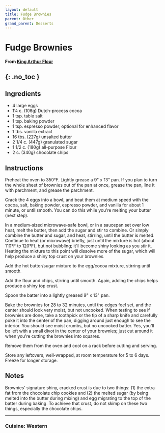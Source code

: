 ```yaml
---
layout: default
title: Fudge Brownies
parent: Other
grand_parent: Desserts
---
```


# Fudge Brownies
#### From <a href="https://www.kingarthurbaking.com/recipes/fudge-brownies-recipe" target="_blank">King Arthur Flour</a>
{: .no_toc }
---

## Ingredients

<ul>
	<li>4 large eggs</li>
    <li>1¼ c. (106g) Dutch-process cocoa</li>
    <li>1 tsp. table salt</li>
    <li>1 tsp. baking powder</li>
    <li>1 tsp. espresso powder, optional for enhanced flavor</li>
    <li>1 tbs. vanilla extract</li>
    <li>16 tbs. (227g) unsalted butter</li>
    <li>2 1/4 c. (447g) granulated sugar</li>
    <li>1 1/2 c. (180g) all-purpose Flour</li>
    <li>2 c. (340g) chocolate chips</li>
</ul>


## Instructions


Preheat the oven to 350°F. Lightly grease a 9" x 13" pan. If you plan to turn the whole sheet of brownies out of the pan at once, grease the pan, line it with parchment, and grease the parchment.

Crack the 4 eggs into a bowl, and beat them at medium speed with the cocoa, salt, baking powder, espresso powder, and vanilla for about 1 minute, or until smooth. You can do this while you're melting your butter (next step).

In a medium-sized microwave-safe bowl, or in a saucepan set over low heat, melt the butter, then add the sugar and stir to combine. Or simply combine the butter and sugar, and heat, stirring, until the butter is melted. Continue to heat (or microwave) briefly, just until the mixture is hot (about 110°F to 120°F), but not bubbling; it'll become shiny looking as you stir it. Heating the mixture to this point will dissolve more of the sugar, which will help produce a shiny top crust on your brownies.

Add the hot butter/sugar mixture to the egg/cocoa mixture, stirring until smooth.

Add the flour and chips, stirring until smooth. Again, adding the chips helps produce a shiny top crust.

Spoon the batter into a lightly greased 9" x 13" pan.

Bake the brownies for 28 to 32 minutes, until the edges feel set, and the center should look very moist, but not uncooked. When testing to see if brownies are done, take a toothpick or the tip of a sharp knife and carefully poke it into the center of the pan, digging around just enough to see the interior. You should see moist crumbs, but no uncooked batter. Yes, you'll be left with a small divot in the center of your brownies; just cut around it when you're cutting the brownies into squares. 

Remove them from the oven and cool on a rack before cutting and serving. 

Store any leftovers, well-wrapped, at room temperature for 5 to 6 days. Freeze for longer storage.


## Notes

Brownies' signature shiny, cracked crust is due to two things: (1) the extra fat from the chocolate chip cookies and (2) the melted sugar (by being melted into the butter during mixing) and egg migrating to the top of the batter during baking. To achieve that crust, do not skimp on these two things, especially the chocolate chips.

--- 

### Cuisine: Western
